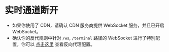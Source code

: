 # 实时通道断开

- 如果你使用了 CDN，请确认 CDN 服务商提供 WebSocket 服务，并且已开启 WebSocket。
- 确认你的反代规则中针对 `/ws`, `/terminal` 路径的 WebSocket 进行了特别配置，你可以 [点击这里](/guide/dashboard.html#配置反向代理) 查看反向代理配置。